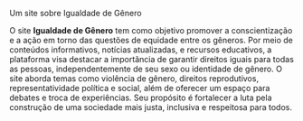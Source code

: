 Um site sobre Igualdade de Gênero

O site **Igualdade de Gênero** tem como objetivo promover a conscientização e a ação em torno das questões de equidade entre os gêneros. 
Por meio de conteúdos informativos, notícias atualizadas, e recursos educativos, a plataforma visa destacar a importância de garantir direitos iguais para todas as pessoas, 
independentemente de seu sexo ou identidade de gênero.
O site aborda temas como violência de gênero, direitos reprodutivos, representatividade política e social, além de oferecer um espaço para debates e troca de experiências. 
Seu propósito é fortalecer a luta pela construção de uma sociedade mais justa, inclusiva e respeitosa para todos.
